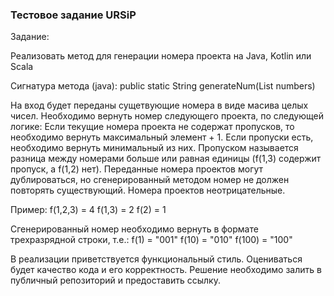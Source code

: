 ### Тестовое задание URSiP

Задание:

Реализовать метод для генерации номера проекта на Java, Kotlin или Scala

Сигнатура метода (java):
public static String generateNum(List<Integer> numbers)

На вход будет переданы сущетвующие номера в виде масива целых чисел.
Необходимо вернуть номер следующего проекта, по следующей логике:
Если текущие номера проекта не содержат пропусков, то необходимо вернуть максимальный элемент + 1.
Если пропуски есть, необходимо вернуть минимальный из них.
Пропуском называется разница между номерами больше или равная единицы (f(1,3) содержит пропуск, а f(1,2) нет).
Переданные номера проектов могут дублироваться, но сгенерированный методом номер не должен повторять существующий.
Номера проектов неотрицательные.

Пример:
f(1,2,3) = 4
f(1,3) = 2
f(2) = 1

Сгенерированный номер необходимо вернуть в формате трехразрядной строки, т.е.:
f(1) = "001"
f(10) = "010"
f(100) = "100"

В реализации приветствуется функциональный стиль.
Оцениваться будет качество кода и его корректность.
Решение необходимо залить в публичный репозиторий и предоставить ссылку.